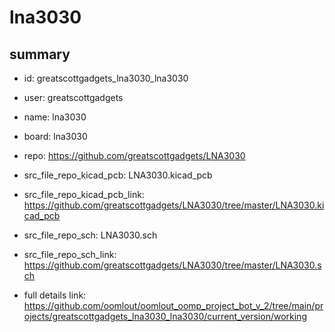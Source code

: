 # lna3030
 
## summary 
* id: greatscottgadgets_lna3030_lna3030
* user: greatscottgadgets
* name: lna3030
* board: lna3030
* repo: https://github.com/greatscottgadgets/LNA3030
* src_file_repo_kicad_pcb: LNA3030.kicad_pcb
* src_file_repo_kicad_pcb_link: https://github.com/greatscottgadgets/LNA3030/tree/master/LNA3030.kicad_pcb


* src_file_repo_sch: LNA3030.sch
* src_file_repo_sch_link: https://github.com/greatscottgadgets/LNA3030/tree/master/LNA3030.sch
* full details link: https://github.com/oomlout/oomlout_oomp_project_bot_v_2/tree/main/projects/greatscottgadgets_lna3030_lna3030/current_version/working  






